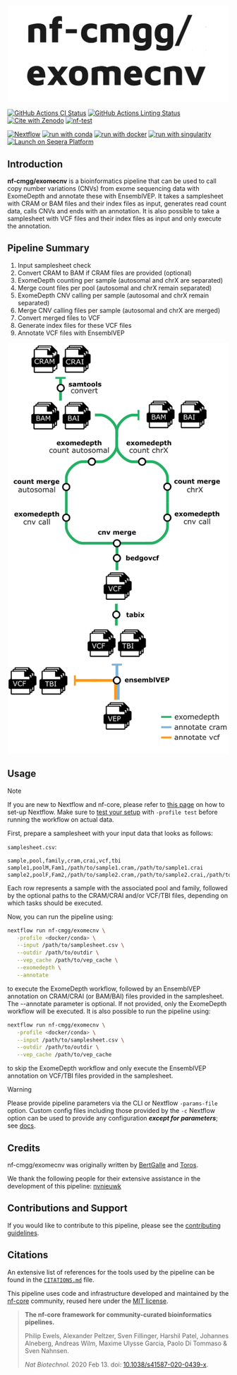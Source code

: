 <img src="docs/images/nfcore-exomecnv_logo.png" width="500">

[![GitHub Actions CI Status](https://github.com/nf-cmgg/exomecnv/actions/workflows/ci.yml/badge.svg)](https://github.com/nf-cmgg/exomecnv/actions/workflows/ci.yml)
[![GitHub Actions Linting Status](https://github.com/nf-cmgg/exomecnv/actions/workflows/linting.yml/badge.svg)](https://github.com/nf-cmgg/exomecnv/actions/workflows/linting.yml)[![Cite with Zenodo](http://img.shields.io/badge/DOI-10.5281/zenodo.XXXXXXX-1073c8?labelColor=000000)](https://doi.org/10.5281/zenodo.XXXXXXX)
[![nf-test](https://img.shields.io/badge/unit_tests-nf--test-337ab7.svg)](https://www.nf-test.com)

[![Nextflow](https://img.shields.io/badge/nextflow%20DSL2-%E2%89%A523.04.0-23aa62.svg)](https://www.nextflow.io/)
[![run with conda](http://img.shields.io/badge/run%20with-conda-3EB049?labelColor=000000&logo=anaconda)](https://docs.conda.io/en/latest/)
[![run with docker](https://img.shields.io/badge/run%20with-docker-0db7ed?labelColor=000000&logo=docker)](https://www.docker.com/)
[![run with singularity](https://img.shields.io/badge/run%20with-singularity-1d355c.svg?labelColor=000000)](https://sylabs.io/docs/)
[![Launch on Seqera Platform](https://img.shields.io/badge/Launch%20%F0%9F%9A%80-Seqera%20Platform-%234256e7)](https://tower.nf/launch?pipeline=https://github.com/nf-cmgg/exomecnv)

## Introduction

**nf-cmgg/exomecnv** is a bioinformatics pipeline that can be used to call copy number variations (CNVs) from exome sequencing data with ExomeDepth and annotate these with EnsemblVEP. It takes a samplesheet with CRAM or BAM files and their index files as input, generates read count data, calls CNVs and ends with an annotation. It is also possible to take a samplesheet with VCF files and their index files as input and only execute the annotation.

## Pipeline Summary

1. Input samplesheet check
2. Convert CRAM to BAM if CRAM files are provided (optional)
3. ExomeDepth counting per sample (autosomal and chrX are separated)
4. Merge count files per pool (autosomal and chrX remain separated)
5. ExomeDepth CNV calling per sample (autosomal and chrX remain separated)
6. Merge CNV calling files per sample (autosomal and chrX are merged)
7. Convert merged files to VCF
8. Generate index files for these VCF files
9. Annotate VCF files with EnsemblVEP

<img src="Exomedepth2.png" width="500">

## Usage

> [!NOTE]
> If you are new to Nextflow and nf-core, please refer to [this page](https://nf-co.re/docs/usage/installation) on how to set-up Nextflow. Make sure to [test your setup](https://nf-co.re/docs/usage/introduction#how-to-run-a-pipeline) with `-profile test` before running the workflow on actual data.

First, prepare a samplesheet with your input data that looks as follows:

`samplesheet.csv`:

```csv
sample,pool,family,cram,crai,vcf,tbi
sample1,poolM,Fam1,/path/to/sample1.cram,/path/to/sample1.crai
sample2,poolF,Fam2,/path/to/sample2.cram,/path/to/sample2.crai,/path/to/sample2.vcf,/path/to/sample2.vcf.tbi
```

Each row represents a sample with the associated pool and family, followed by the optional paths to the CRAM/CRAI and/or VCF/TBI files, depending on which tasks should be executed.

Now, you can run the pipeline using:

```bash
nextflow run nf-cmgg/exomecnv \
   -profile <docker/conda> \
   --input /path/to/samplesheet.csv \
   --outdir /path/to/outdir \
   --vep_cache /path/to/vep_cache \
   --exomedepth \
   --annotate
```

to execute the ExomeDepth workflow, followed by an EnsemblVEP annotation on CRAM/CRAI (or BAM/BAI) files provided in the samplesheet. The --annotate parameter is optional. If not provided, only the ExomeDepth workflow will be executed.
It is also possible to run the pipeline using:

```bash
nextflow run nf-cmgg/exomecnv \
   -profile <docker/conda> \
   --input /path/to/samplesheet.csv \
   --outdir /path/to/outdir \
   --vep_cache /path/to/vep_cache
```

to skip the ExomeDepth workflow and only execute the EnsemblVEP annotation on VCF/TBI files provided in the samplesheet.

> [!WARNING]
> Please provide pipeline parameters via the CLI or Nextflow `-params-file` option. Custom config files including those provided by the `-c` Nextflow option can be used to provide any configuration _**except for parameters**_;
> see [docs](https://nf-co.re/usage/configuration#custom-configuration-files).

## Credits

nf-cmgg/exomecnv was originally written by [BertGalle](https://github.com/BertGalle) and [Toros](https://github.com/ToonRosseel).

We thank the following people for their extensive assistance in the development of this pipeline: [nvnieuwk](https://github.com/nvnieuwk)

<!-- TODO nf-core: If applicable, make list of people who have also contributed -->

## Contributions and Support

If you would like to contribute to this pipeline, please see the [contributing guidelines](.github/CONTRIBUTING.md).

## Citations

<!-- TODO nf-core: Add citation for pipeline after first release. Uncomment lines below and update Zenodo doi and badge at the top of this file. -->
<!-- If you use nf-cmgg/exomecnv for your analysis, please cite it using the following doi: [10.5281/zenodo.XXXXXX](https://doi.org/10.5281/zenodo.XXXXXX) -->

<!-- TODO nf-core: Add bibliography of tools and data used in your pipeline -->

An extensive list of references for the tools used by the pipeline can be found in the [`CITATIONS.md`](CITATIONS.md) file.

This pipeline uses code and infrastructure developed and maintained by the [nf-core](https://nf-co.re) community, reused here under the [MIT license](https://github.com/nf-core/tools/blob/master/LICENSE).

> **The nf-core framework for community-curated bioinformatics pipelines.**
>
> Philip Ewels, Alexander Peltzer, Sven Fillinger, Harshil Patel, Johannes Alneberg, Andreas Wilm, Maxime Ulysse Garcia, Paolo Di Tommaso & Sven Nahnsen.
>
> _Nat Biotechnol._ 2020 Feb 13. doi: [10.1038/s41587-020-0439-x](https://dx.doi.org/10.1038/s41587-020-0439-x).
